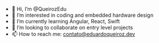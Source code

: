 - 👋 Hi, I’m @QueirozEdu
- 👀 I’m interested in coding and embedded hardware design
- 🌱 I’m currently learning Angular, React, Swift
- 💞️ I’m looking to collaborate on entry level projects
- 📫 How to reach me: contato@eduardoqueiroz.dev

<!---
QueirozEdu/QueirozEdu is a ✨ special ✨ repository because its `README.md` (this file) appears on your GitHub profile.
You can click the Preview link to take a look at your changes.
--->
